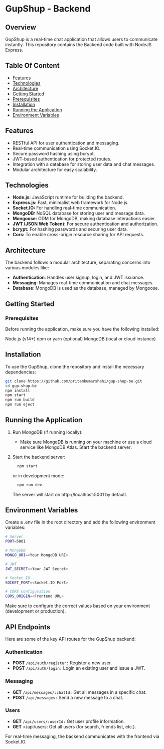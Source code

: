 # GupShup - Backend

## Overview

GupShup is a real-time chat application that allows users to communicate instantly. This repository contains the Backend code built with NodeJS Express.

## Table Of Content

- [Features](#features)
- [Technologies](#technologies)
- [Architecture](#architecture)
- [Getting Started](#getting-started)
- [Prerequisites](#prerequisites)
- [Installation](#installation)
- [Running the Application](#running-the-application)
- [Environment Variables](#environment-variables)


## Features

- RESTful API for user authentication and messaging.
- Real-time communication using Socket.IO.
- Secure password hashing using bcrypt.
- JWT-based authentication for protected routes.
- Integration with a database for storing user data and chat messages.
- Modular architecture for easy scalability.


## Technologies

- **Node.js:** JavaScript runtime for building the backend.
- **Express.js:** Fast, minimalist web framework for Node.js.
- **Socket.IO:** For handling real-time communication.
- **MongoDB:** NoSQL database for storing user and message data.
- **Mongoose:** ODM for MongoDB, making database interactions easier.
- **JWT (JSON Web Token):** For secure authentication and authorization.
- **bcrypt:** For hashing passwords and securing user data.
- **Cors:** To enable cross-origin resource sharing for API requests.

## Architecture
The backend follows a modular architecture, separating concerns into various modules like:

- **Authentication**: Handles user signup, login, and JWT issuance.
- **Messaging**: Manages real-time communication and chat messages.
- **Database**: MongoDB is used as the database, managed by Mongoose.


## Getting Started
### Prerequisites
Before running the application, make sure you have the following installed:

Node.js (v14+)
npm or yarn (optional)
MongoDB (local or cloud instance)

## Installation
To use the GupShup, clone the repository and install the necessary dependencies:

```bash
git clone https://github.com/pritamkumarshahi/gup-shup-be.git
cd gup-shup-be
npm install
npm start
npm run build
npm run eject
```

## Running the Application

1. Run MongoDB (if running locally):
    - Make sure MongoDB is running on your machine or use a cloud service like MongoDB Atlas.
      Start the backend server:
2. Start the backend server:
    ```bash
      npm start
    ```
    or in development mode:

    ```bash
      npm run dev
    ```
    The server will start on http://localhost:5001 by default.

## Environment Variables
Create a .env file in the root directory and add the following environment variables:

```bash
# Server
PORT=5001

# MongoDB
MONGO_URI=<Your MongoDB URI>

# JWT
JWT_SECRET=<Your JWT Secret>

# Socket.IO
SOCKET_PORT=<Socket.IO Port>

# CORS Configuration
CORS_ORIGIN=<Frontend URL>
```
Make sure to configure the correct values based on your environment (development or production).

## API Endpoints
Here are some of the key API routes for the GupShup backend:

### Authentication
- **POST** `/api/auth/register:` Register a new user.
- **POST** `/api/auth/login:` Login an existing user and issue a JWT.

### Messaging
- **GET** `/api/messages/:chatId:` Get all messages in a specific chat.
- **POST** `/api/messages:` Send a new message to a chat.

### Users
- **GET** `/api/users/:userId:` Get user profile information.
- **GET** >/api/users: Get all users (for search, friends list, etc.).

For real-time messaging, the backend communicates with the frontend via Socket.IO.


